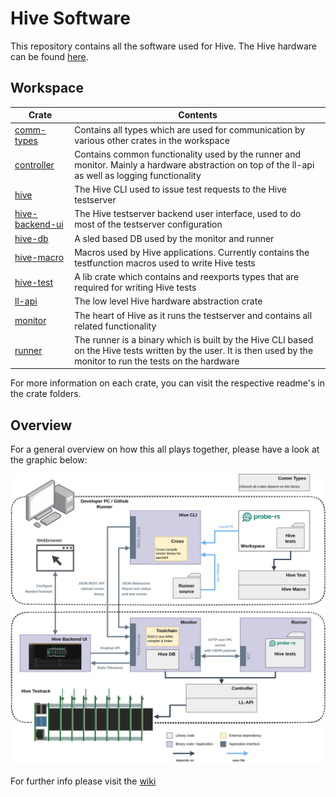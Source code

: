 # Hive Software
This repository contains all the software used for Hive. The Hive hardware can be found [here](https://github.com/probe-rs/hive). 

## Workspace
| Crate | Contents |
| --- | --- |
| [comm-types](./comm-types/) | Contains all types which are used for communication by various other crates in the workspace |
| [controller](./controller/) | Contains common functionality used by the runner and monitor. Mainly a hardware abstraction on top of the ll-api as well as logging functionality |
| [hive](./hive/) | The Hive CLI used to issue test requests to the Hive testserver |
| [hive-backend-ui](./hive-backend-ui/) | The Hive testserver backend user interface, used to do most of the testserver configuration |
| [hive-db](./hive-db/) | A sled based DB used by the monitor and runner |
| [hive-macro](./hive-macro/) | Macros used by Hive applications. Currently contains the testfunction macros used to write Hive tests |
| [hive-test](./hive-test/) | A lib crate which contains and reexports types that are required for writing Hive tests |
| [ll-api](./ll-api/) | The low level Hive hardware abstraction crate |
| [monitor](./monitor/) | The heart of Hive as it runs the testserver and contains all related functionality |
| [runner](./runner/) | The runner is a binary which is built by the Hive CLI based on the Hive tests written by the user. It is then used by the monitor to run the tests on the hardware |

For more information on each crate, you can visit the respective readme's in the crate folders.

## Overview
For a general overview on how this all plays together, please have a look at the graphic below:

![Software Overview](./assets/software_overview.jpg)

For further info please visit the [wiki](https://github.com/probe-rs/hive-software/wiki)